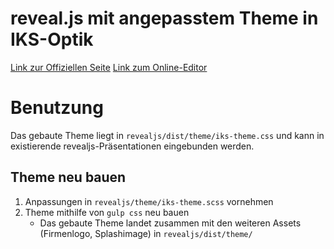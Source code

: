 # reveal.js mit angepasstem Theme in IKS-Optik

[Link zur Offiziellen Seite](https://revealjs.com/)
[Link zum Online-Editor](https://slides.com/)

# Benutzung

Das gebaute Theme liegt in `revealjs/dist/theme/iks-theme.css` und kann in existierende revealjs-Präsentationen eingebunden werden.

## Theme neu bauen

1. Anpassungen in `revealjs/theme/iks-theme.scss` vornehmen
2. Theme mithilfe von `gulp css` neu bauen
   - Das gebaute Theme landet zusammen mit den weiteren Assets (Firmenlogo, Splashimage) in `revealjs/dist/theme/`

